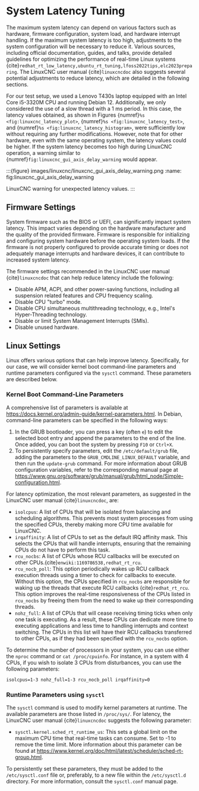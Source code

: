 # System Latency Tuning

The maximum system latency can depend on various factors such as hardware, firmware configuration, system load, and hardware interrupt handling. If the maximum system latency is too high, adjustments to the system configuration will be necessary to reduce it. Various sources, including official documentation, guides, and talks, provide detailed guidelines for optimizing the performance of real-time Linux systems {cite}`redhat_rt_low_latency,ubuntu_rt_tuning,lfoss2022tips,elc2023preparing`. The LinuxCNC user manual {cite}`linuxcncdoc` also suggests several potential adjustments to reduce latency, which are detailed in the following sections.

For our test setup, we used a Lenovo T430s laptop equipped with an Intel Core i5-3320M CPU and running Debian 12. Additionally, we only considered the use of a slow thread with a 1 ms period. In this case, the latency values obtained, as shown in Figures {numref}`%s <fig:linuxcnc_latency_plot>`, {numref}`%s <fig:linuxcnc_latency_test>`, and {numref}`%s <fig:linuxcnc_latency_histogram>`, were sufficiently low without requiring any further modifications. However, note that for other hardware, even with the same operating system, the latency values could be higher. If the system latency becomes too high during LinuxCNC operation, a warning similar to {numref}`fig:linuxcnc_gui_axis_delay_warning` would appear.

:::{figure} images/linuxcnc/linuxcnc_gui_axis_delay_warning.png
:name: fig:linuxcnc_gui_axis_delay_warning

LinuxCNC warning for unexpected latency values.
:::

## Firmware Settings

System firmware such as the BIOS or UEFI, can significantly impact system latency. This impact varies depending on the hardware manufacturer and the quality of the provided firmware. Firmware is responsible for initializing and configuring system hardware before the operating system loads. If the firmware is not properly configured to provide accurate timing or does not adequately manage interrupts and hardware devices, it can contribute to increased system latency.

The firmware settings recommended in the LinuxCNC user manual {cite}`linuxcncdoc` that can help reduce latency include the following:

- Disable APM, ACPI, and other power-saving functions, including all suspension related features and CPU frequency scaling.
- Disable CPU "turbo" mode.
- Disable CPU simultaneous multithreading technology, e.g., Intel's Hyper-Threading technology.
- Disable or limit System Management Interrupts (SMIs).
- Disable unused hardware.

## Linux Settings

Linux offers various options that can help improve latency. Specifically, for our case, we will consider kernel boot command-line parameters and runtime parameters configured via the `sysctl` command. These parameters are described below.

### Kernel Boot Command-Line Parameters

A comprehensive list of parameters is available at <https://docs.kernel.org/admin-guide/kernel-parameters.html>. In Debian, command-line parameters can be specified in the following ways:

1. In the GRUB bootloader, you can press a key (often `e`) to edit the selected boot entry and append the parameters to the end of the line. Once added, you can boot the system by pressing `F10` or `Ctrl+X`.
2. To persistently specify parameters, edit the `/etc/default/grub` file, adding the parameters to the `GRUB_CMDLINE_LINUX_DEFAULT` variable, and then run the `update-grub` command. For more information about GRUB configuration variables, refer to the corresponding manual page at <https://www.gnu.org/software/grub/manual/grub/html_node/Simple-configuration.html>.

For latency optimization, the most relevant parameters, as suggested in the LinuxCNC user manual {cite}`linuxcncdoc`, are:

- `isolcpus`: A list of CPUs that will be isolated from balancing and scheduling algorithms. This prevents most system processes from using the specified CPUs, thereby making more CPU time available for LinuxCNC.
- `irqaffinity`: A list of CPUs to set as the default IRQ affinity mask. This selects the CPUs that will handle interrupts, ensuring that the remaining CPUs do not have to perform this task.
- `rcu_nocbs`: A list of CPUs whose RCU callbacks will be executed on other CPUs.{cite}`enwiki:1169786538,redhat_rt_rcu`.
- `rcu_nocb_poll`: This option periodically wakes up RCU callback execution threads using a timer to check for callbacks to execute. Without this option, the CPUs specified in `rcu_nocbs` are responsible for waking up the threads that execute RCU callbacks {cite}`redhat_rt_rcu`. This option improves the real-time responsiveness of the CPUs listed in `rcu_nocbs` by freeing them from the need to wake up their corresponding threads.
- `nohz_full`: A list of CPUs that will cease receiving timing ticks when only one task is executing. As a result, these CPUs can dedicate more time to executing applications and less time to handling interrupts and context switching. The CPUs in this list will have their RCU callbacks transferred to other CPUs, as if they had been specified with the `rcu_nocbs` option.

To determine the number of processors in your system, you can use either the `nproc` command or `cat /proc/cpuinfo`. For instance, in a system with 4 CPUs, if you wish to isolate 3 CPUs from disturbances, you can use the following parameters:

```text
isolcpus=1-3 nohz_full=1-3 rcu_nocb_poll irqaffinity=0
```

### Runtime Parameters using `sysctl`

The `sysctl` command is used to modify kernel parameters at runtime. The available parameters are those listed in `/proc/sys/`. For latency, the LinuxCNC user manual {cite}`linuxcncdoc` suggests the following parameter:

- `sysctl.kernel.sched_rt_runtime_us`: This sets a global limit on the maximum CPU time that real-time tasks can consume. Set to -1 to remove the time limit. More information about this parameter can be found at <https://www.kernel.org/doc/html/latest/scheduler/sched-rt-group.html>.

To persistently set these parameters, they must be added to the `/etc/sysctl.conf` file or, preferably, to a new file within the `/etc/sysctl.d` directory. For more information, consult the `sysctl.conf` manual page. 
